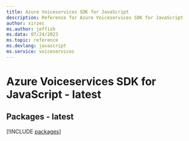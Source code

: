 ```yaml
---
title: Azure Voiceservices SDK for JavaScript
description: Reference for Azure Voiceservices SDK for JavaScript
author: xirzec
ms.author: jeffish
ms.data: 07/24/2023
ms.topic: reference
ms.devlang: javascript
ms.service: voiceservices
---
```

# Azure Voiceservices SDK for JavaScript - latest
## Packages - latest
[!INCLUDE [packages](voiceservices-index.md)]